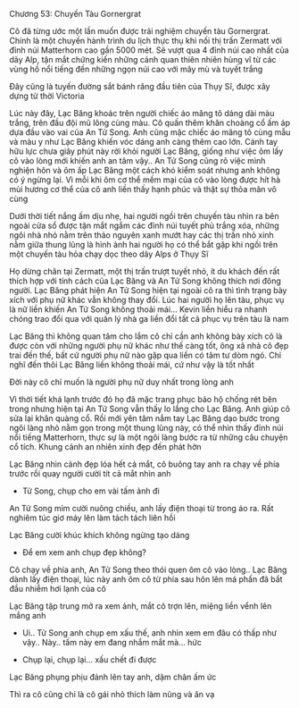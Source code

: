 




Chương 53: Chuyến Tàu Gornergrat

Cô đã từng ước một lần muốn được trải nghiệm chuyến tàu Gornergrat. Chính là một chuyến hành trình du lịch thực thụ khi nối thị trấn Zermatt với đỉnh núi Matterhorn cao gần 5000 mét. Sẽ vượt qua 4 đỉnh núi cao nhất của dãy Alp, tận mắt chứng kiến những cảnh quan thiên nhiên hùng vĩ từ các vùng hồ nổi tiếng đến những ngọn núi cao với mây mù và tuyết trắng

Đây cũng là tuyến đường sắt bánh răng đầu tiên của Thụy Sĩ, được xây dựng từ thời Victoria

Lúc này đây, Lạc Băng khoác trên người chiếc áo măng tô dáng dài màu trắng, trên đầu đội mũ lông cùng màu. Cô quấn thêm khăn choàng cổ ấm áp dựa đầu vào vai của An Tử Song. Anh cũng mặc chiếc áo măng tô cùng mẫu và màu y như Lạc Băng khiến vóc dáng anh càng thêm cao lớn. Cánh tay hữu lực chưa giây phút này rời khỏi người Lạc Băng, giống như việc ôm lấy cô vào lòng mới khiến anh an tâm vậy.. An Tử Song cũng rõ việc mình nghiện hôn và ôm ấp Lạc Băng một cách khó kiểm soát nhưng anh không có ý ngừng lại. Vì mỗi khi ôm cơ thể mềm mại của cô vào lòng được hít hà mùi hương cơ thể của cô anh liền thấy hạnh phúc và thật sự thỏa mãn vô cùng

Dưới thời tiết nắng ấm dịu nhẹ, hai người ngồi trên chuyến tàu nhìn ra bên ngoài cửa sổ được tận mắt ngắm các đỉnh núi tuyết phủ trắng xóa, những ngôi nhà nhỏ nằm trên thảo nguyên xanh mướt hay các thị trấn nhỏ xinh nằm giữa thung lũng là hình ảnh hai người họ có thể bắt gặp khi ngồi trên một chuyến tàu hỏa chạy dọc theo dãy Alps ở Thụy Sĩ


Họ dừng chân tại Zermatt, một thị trấn trượt tuyết nhỏ, ít du khách đến rất thích hợp với tính cách của Lạc Băng và An Tử Song không thích nơi đông người. Lạc Băng phát hiện An Tử Song hiện tại ngoài cô ra thì tình trạng bày xích với phụ nữ khác vẫn không thay đổi. Lúc hai người họ lên tàu, phục vụ là nữ liền khiến An Tử Song không thoải mái... Kevin liền hiểu ra nhanh chóng trao đổi qua với quản lý nhà ga liền đổi tất cả phục vụ trên tàu là nam

Lạc Băng thì không quan tâm cho lắm cô chỉ cần anh không bày xích cô là được còn với những người phụ nữ khác như thế càng tốt, ông xã nhà cô đẹp trai đến thế, bất cứ người phụ nữ nào gặp qua liền có tâm tư dòm ngó. Chỉ nghĩ đến thôi Lạc Băng liền không thoải mái, cứ như vậy là tốt nhất

Đời này cô chỉ muốn là người phụ nữ duy nhất trong lòng anh

Vì thời tiết khá lạnh trước đó họ đã mặc trang phục bảo hộ chống rét bên trong nhưng hiện tại An Tử Song vẫn thấy lo lắng cho Lạc Băng. Anh giúp cô sửa lại khăn quàng cổ. Rồi mới yên tâm nắm tay Lạc Băng dạo bước trong ngôi làng nhỏ nằm gọn trong một thung lũng này, có thể nhìn thấy đỉnh núi nổi tiếng Matterhorn, thực sự là một ngôi làng bước ra từ những câu chuyện cổ tích. Khung cảnh an nhiên xinh đẹp đến phát hờn

Lạc Băng nhìn cảnh đẹp lóa hết cả mắt, cô buông tay anh ra chạy về phía trước rồi quay người cười tít cả mắt nhìn anh

- Tử Song, chụp cho em vài tấm ảnh đi


An Tử Song mỉm cười nuông chiều, anh lấy điện thoại từ trong áo ra. Rất nghiêm túc giơ máy lên làm tách tách liên hồi

Lạc Băng cười khúc khích không ngừng tạo dáng

- Để em xem anh chụp đẹp không?

Cô chạy về phía anh, An Tử Song theo thói quen ôm cô vào lòng.. Lạc Băng dành lấy điện thoại, lúc này anh ôm cô từ phía sau hôn lên má phấn đã bắt đầu nhiễm hơi lạnh của cô

Lạc Băng tập trung mở ra xem ảnh, mắt cô trợn lên, miệng liền vểnh lên mắng anh

- Ui.. Tử Song anh chụp em xấu thế, anh nhìn xem em đâu có thấp như vậy.. Này.. tấm này em đang nhắm mắt mà... hức

- Chụp lại, chụp lại... xấu chết đi được

Lạc Băng phụng phịu đánh lên tay anh, dậm chân ấm ức

Thì ra cô cũng chỉ là cô gái nhỏ thích làm nũng và ăn vạ




